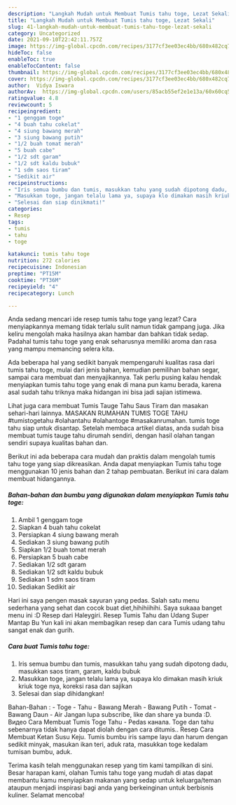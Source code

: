```yaml
---
description: "Langkah Mudah untuk Membuat Tumis tahu toge, Lezat Sekali"
title: "Langkah Mudah untuk Membuat Tumis tahu toge, Lezat Sekali"
slug: 41-langkah-mudah-untuk-membuat-tumis-tahu-toge-lezat-sekali
category: Uncategorized
date: 2021-09-10T22:42:11.757Z
image: https://img-global.cpcdn.com/recipes/3177cf3ee03ec4bb/680x482cq70/tumis-tahu-toge-foto-resep-utama.jpg
hideToc: false
enableToc: true
enableTocContent: false
thumbnail: https://img-global.cpcdn.com/recipes/3177cf3ee03ec4bb/680x482cq70/tumis-tahu-toge-foto-resep-utama.jpg
cover: https://img-global.cpcdn.com/recipes/3177cf3ee03ec4bb/680x482cq70/tumis-tahu-toge-foto-resep-utama.jpg
author:  Vidya Iswara
authorAv:  https://img-global.cpcdn.com/users/85acb55ef2e1e13a/60x60cq50/avatar.jpg
ratingvalue: 4.8
reviewcount: 5
recipeingredient:
- "1 genggam toge"
- "4 buah tahu cokelat"
- "4 siung bawang merah"
- "3 siung bawang putih"
- "1/2 buah tomat merah"
- "5 buah cabe"
- "1/2 sdt garam"
- "1/2 sdt kaldu bubuk"
- "1 sdm saos tiram"
- "Sedikit air"
recipeinstructions:
- "Iris semua bumbu dan tumis, masukkan tahu yang sudah dipotong dadu, masukkan saos tiram, garam, kaldu bubuk"
- "Masukkan toge, jangan telalu lama ya, supaya klo dimakan masih kriuk kriuk toge nya, koreksi rasa dan sajikan"
- "Selesai dan siap dinikmati!"
categories:
- Resep
tags:
- tumis
- tahu
- toge

katakunci: tumis tahu toge 
nutrition: 272 calories
recipecuisine: Indonesian
preptime: "PT15M"
cooktime: "PT36M"
recipeyield: "4"
recipecategory: Lunch

---
```



Anda sedang mencari ide resep tumis tahu toge yang lezat? Cara menyiapkannya memang tidak terlalu sulit namun tidak gampang juga. Jika keliru mengolah maka hasilnya akan hambar dan bahkan tidak sedap. Padahal tumis tahu toge yang enak seharusnya memiliki aroma dan rasa yang mampu memancing selera kita.


Ada beberapa hal yang sedikit banyak mempengaruhi kualitas rasa dari tumis tahu toge, mulai dari jenis bahan, kemudian pemilihan bahan segar, sampai cara membuat dan menyajikannya. Tak perlu pusing kalau hendak menyiapkan tumis tahu toge yang enak di mana pun kamu berada, karena asal sudah tahu triknya maka hidangan ini bisa jadi sajian istimewa.

Lihat juga cara membuat Tumis Tauge Tahu Saus Tiram dan masakan sehari-hari lainnya. MASAKAN RUMAHAN TUMIS TOGE TAHU #tumistogetahu #olahantahu #olahantoge #masakanrumahan. tumis toge tahu siap untuk disantap. Setelah membaca artikel diatas, anda sudah bisa membuat tumis tauge tahu dirumah sendiri, dengan hasil olahan tangan sendiri supaya kualitas bahan dan.


Berikut ini ada beberapa cara mudah dan praktis dalam mengolah tumis tahu toge yang siap dikreasikan. Anda dapat menyiapkan Tumis tahu toge menggunakan 10 jenis bahan dan 2 tahap pembuatan. Berikut ini cara dalam membuat hidangannya.

<!--inarticleads1-->

##### Bahan-bahan dan bumbu yang digunakan dalam menyiapkan Tumis tahu toge:

1. Ambil 1 genggam toge
1. Siapkan 4 buah tahu cokelat
1. Persiapkan 4 siung bawang merah
1. Sediakan 3 siung bawang putih
1. Siapkan 1/2 buah tomat merah
1. Persiapkan 5 buah cabe
1. Sediakan 1/2 sdt garam
1. Sediakan 1/2 sdt kaldu bubuk
1. Sediakan 1 sdm saos tiram
1. Sediakan Sedikit air


Hari ini saya pengen masak sayuran yang pedas. Salah satu menu sederhana yang sehat dan cocok buat diet,hihihiihihi. Saya sukaaa banget menu ini :D Resep dari Haleygiri. Resep Tumis Tahu dan Udang Super Mantap Bu Yun kali ini akan membagikan resep dan cara Tumis udang tahu sangat enak dan gurih. 

<!--inarticleads2-->

##### Cara buat Tumis tahu toge:

1. Iris semua bumbu dan tumis, masukkan tahu yang sudah dipotong dadu, masukkan saos tiram, garam, kaldu bubuk
1. Masukkan toge, jangan telalu lama ya, supaya klo dimakan masih kriuk kriuk toge nya, koreksi rasa dan sajikan
1. Selesai dan siap dihidangkan!

Bahan-Bahan : - Toge - Tahu - Bawang Merah - Bawang Putih - Tomat - Bawang Daun - Air Jangan lupa subscribe, like dan share ya bunda :D. Видео Cara Membuat Tumis Toge Tahu - Pedas канала. Toge dan tahu sebenarnya tidak hanya dapat diolah dengan cara ditumis.. Resep Cara Membuat Ketan Susu Keju. Tumis bumbu iris sampe layu dan harum dengan sedikit minyak, masukan ikan teri, aduk rata, masukkan toge kedalam tumisan bumbu, aduk. 

Terima kasih telah menggunakan resep yang tim kami tampilkan di sini. Besar harapan kami, olahan Tumis tahu toge yang mudah di atas dapat membantu kamu menyiapkan makanan yang sedap untuk keluarga/teman ataupun menjadi inspirasi bagi anda yang berkeinginan untuk berbisnis kuliner. Selamat mencoba!
